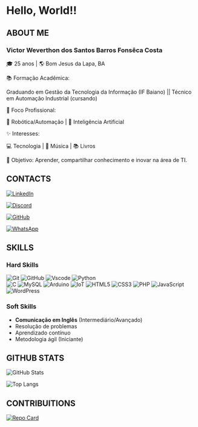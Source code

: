 # Hello, World!!

## ABOUT ME

### Victor Weverthon dos Santos Barros Fonsêca Costa ###
🎓 25 anos | 🌎 Bom Jesus da Lapa, BA     

📚 Formação Acadêmica:

Graduando em Gestão da Tecnologia da Informação (IF Baiano) ||
Técnico em Automação Industrial (cursando)

🔧 Foco Profissional: 

🤖 Robótica/Automação | 🧠 Inteligência Artificial 

✨ Interesses:    

💻 Tecnologia | 🎵 Música | 📚 Livros    

🚀 Objetivo: Aprender, compartilhar conhecimento e inovar na área de TI.

## CONTACTS 
[![LinkedIn](https://img.shields.io/badge/LinkedIn-00b4d8?style=for-the-badge&logo=linkedin&logoColor=white)](https://www.linkedin.com/in/victor-weverthon-dos-santos-barros-fonsêca-costa-93a096229/)

[![Discord](https://img.shields.io/badge/Discord-00b4d8?style=for-the-badge&logo=discord&logoColor=white)](https://discord.com/channels/@victor.m5891/)

[![GitHub](https://img.shields.io/badge/GitHub-00b4d8?style=for-the-badge&logo=github&logoColor=white)](https://github.com/victorw29)

[![WhatsApp](https://img.shields.io/badge/WhatsApp-25D366?style=for-the-badge&logo=whatsapp&logoColor=white)](https://wa.me/5577991410919)


## SKILLS

### Hard Skills 
![Git](https://img.shields.io/badge/GIT-Intermediário-00b4d8?style=for-the-badge&logo=git&logoColor=white)
![GitHub](https://img.shields.io/badge/GitHub-Intermediário-00b4d8?style=for-the-badge&logo=github&logoColor=white)
![Vscode](https://img.shields.io/badge/Vscode-Intermediário-00b4d8?style=for-the-badge&logo=visual-studio-code&logoColor=white)
![Python](https://img.shields.io/badge/Python-Intermediário-00b4d8?style=for-the-badge&logo=python&logoColor=ffdd54)                                                 
![C](https://img.shields.io/badge/C-Intermediário-00b4d8?style=for-the-badge&logo=c&logoColor=white) 
![MySQL](https://img.shields.io/badge/MySQL-Iniciante-00b4d8?style=for-the-badge&logo=mysql&logoColor=white)
![Arduino](https://img.shields.io/badge/Arduino-Iniciante-00b4d8?style=for-the-badge&logo=arduino&logoColor=white)
![IoT](https://img.shields.io/badge/IoT-Iniciante-00b4d8?style=for-the-badge&logo=iot&logoColor=white)
![HTML5](https://img.shields.io/badge/HTML5-Iniciante-00b4d8?style=for-the-badge&logo=html5&logoColor=white)
![CSS3](https://img.shields.io/badge/CSS3-Iniciante-00b4d8?style=for-the-badge&logo=css3&logoColor=white)
![PHP](https://img.shields.io/badge/PHP-Iniciante-00b4d8?style=for-the-badge&logo=php&logoColor=white)
![JavaScript](https://img.shields.io/badge/JavaScript-Iniciante-00b4d8?style=for-the-badge&logo=javascript&logoColor=black)
![WordPress](https://img.shields.io/badge/WordPress-Iniciante-00b4d8?style=for-the-badge&logo=wordpress&logoColor=white)

### Soft Skills  
- **Comunicação em Inglês** (Intermediário/Avançado)  
- Resolução de problemas  
- Aprendizado contínuo  
- Metodologia ágil (Iniciante)


## GITHUB STATS

![GitHub Stats](https://github-readme-stats.vercel.app/api?username=victorw29&theme=transparent&bg_color=00b4d8&border_color=30A3DC&show_icons=true&icon_color=00000&title_color=FFF&text_color=FFF)

![Top Langs](https://github-readme-stats-git-masterrstaa-rickstaa.vercel.app/api/top-langs/?username=victorw29&layout=compact&bg_color=00b4d8&border_color=30A3DC&title_color=E94D5F&text_color=FFF)

## CONTRIBUITIONS

[![Repo Card](https://github-readme-stats.vercel.app/api/pin/?username=victorw29&repo=dio-lab-open-source&bg_color=000&border_color=30A3DC&show_icons=true&icon_color=30A3DC&title_color=E94D5F&text_color=FFF)](https://github.com/victorw29/dio-lab-open-source)
